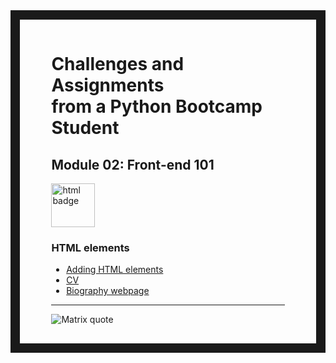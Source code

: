 <div style="border: 15px solid; border-image: url('https://cdn.osxdaily.com/wp-content/uploads/2017/12/classic-mac-os-tile-wallpapers-7.png') 30 round; padding: 3% 10%;">

# Challenges and Assignments<br>from a Python Bootcamp Student

## Module 02: Front-end 101

<img src="https://img.shields.io/badge/HTML5-E34F26?style=for-the-badge&logo=html5&logoColor=white" width="70" alt="html badge">

### HTML elements

- [Adding HTML elements](/m2-front-end-101/s1-html-elements/index.html)
- [CV](./m2-front-end-101/s1-html-elements/cv.html)
- [Biography webpage](./m2-front-end-101/s1-html-elements/leonardo-da-vinci.html)

---

![Matrix quote](https://readme-typing-svg.demolab.com?font=VT323&pause=1000&color=36BA01&center=true&vCenter=true&random=false&width=435&lines=%22Never+send+a+human+to+do+a+machine's+job%22;%E2%80%93+Agent+Smith)
<div>